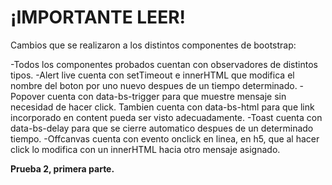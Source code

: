 # ¡IMPORTANTE LEER!

Cambios que se realizaron a los distintos componentes de bootstrap:

-Todos los componentes probados cuentan con observadores de distintos tipos.
-Alert live cuenta con setTimeout e innerHTML que modifica el nombre del boton por uno nuevo despues de un tiempo determinado.
-Popover cuenta con data-bs-trigger para que muestre mensaje sin necesidad de hacer click. Tambien cuenta con data-bs-html para que link incorporado en content pueda ser visto adecuadamente.
-Toast cuenta con data-bs-delay para que se cierre automatico despues de un determinado tiempo.
-Offcanvas cuenta con evento onclick en linea, en h5, que al hacer click lo modifica con un innerHTML hacia otro mensaje asignado.



**Prueba 2, primera parte.**
